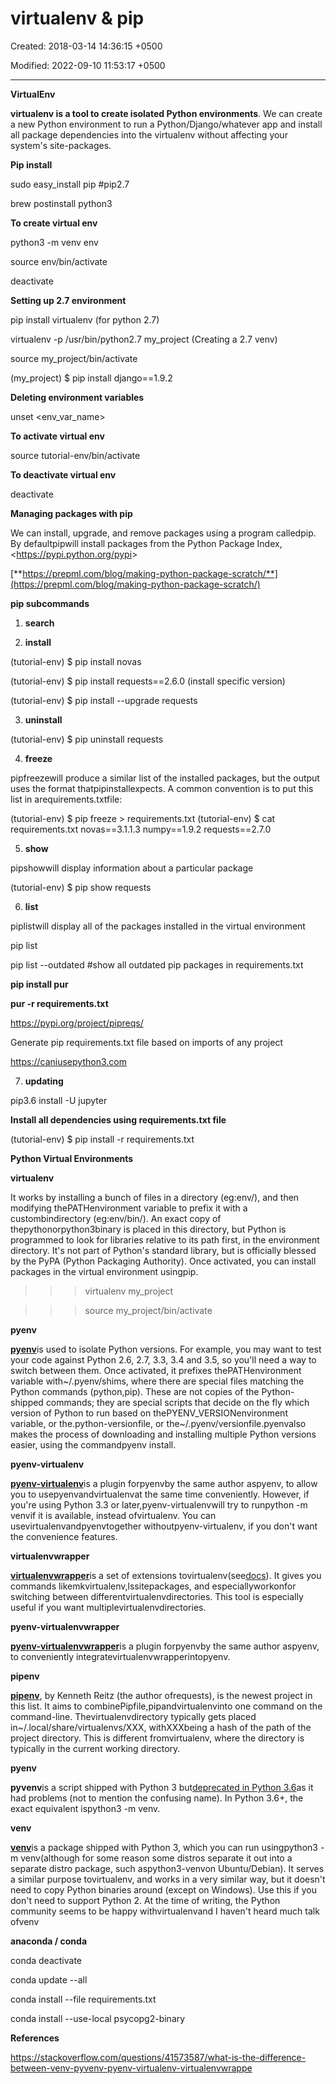 # virtualenv & pip

Created: 2018-03-14 14:36:15 +0500

Modified: 2022-09-10 11:53:17 +0500

---

**VirtualEnv**

**virtualenv is a tool to create isolated Python environments**. We can create a new Python environment to run a Python/Django/whatever app and install all package dependencies into the virtualenv without affecting your system's site-packages.



**Pip install**

sudo easy_install pip #pip2.7

brew postinstall python3



**To create virtual env**

python3 -m venv env

source env/bin/activate

deactivate



**Setting up 2.7 environment**

pip install virtualenv (for python 2.7)

virtualenv -p /usr/bin/python2.7 my_project (Creating a 2.7 venv)

source my_project/bin/activate

(my_project) $ pip install django==1.9.2



**Deleting environment variables**

unset <env_var_name>



**To activate virtual env**

source tutorial-env/bin/activate



**To deactivate virtual env**

deactivate



**Managing packages with pip**

We can install, upgrade, and remove packages using a program calledpip. By defaultpipwill install packages from the Python Package Index, <<https://pypi.python.org/pypi>>

[**https://prepml.com/blog/making-python-package-scratch/**](https://prepml.com/blog/making-python-package-scratch/)



**pip subcommands**

1.  **search**

2.  **install**

(tutorial-env) $ pip install novas

(tutorial-env) $ pip install requests==2.6.0 (install specific version)

(tutorial-env) $ pip install --upgrade requests

3.  **uninstall**

(tutorial-env) $ pip uninstall requests

4.  **freeze**

pipfreezewill produce a similar list of the installed packages, but the output uses the format thatpipinstallexpects. A common convention is to put this list in arequirements.txtfile:

(tutorial-env) $ pip freeze > requirements.txt
(tutorial-env) $ cat requirements.txt
novas==3.1.1.3
numpy==1.9.2
requests==2.7.0

5.  **show**

pipshowwill display information about a particular package

(tutorial-env) $ pip show requests

6.  **list**

piplistwill display all of the packages installed in the virtual environment

pip list

pip list --outdated #show all outdated pip packages in requirements.txt



**pip install pur**

**pur -r requirements.txt**



<https://pypi.org/project/pipreqs/>

Generate pip requirements.txt file based on imports of any project



<https://caniusepython3.com>

7.  **updating**

pip3.6 install -U jupyter

**Install all dependencies using requirements.txt file**

(tutorial-env) $ pip install -r requirements.txt





**Python Virtual Environments**

**virtualenv**

It works by installing a bunch of files in a directory (eg:env/), and then modifying thePATHenvironment variable to prefix it with a custombindirectory (eg:env/bin/). An exact copy of thepythonorpython3binary is placed in this directory, but Python is programmed to look for libraries relative to its path first, in the environment directory. It's not part of Python's standard library, but is officially blessed by the PyPA (Python Packaging Authority). Once activated, you can install packages in the virtual environment usingpip.

>>> virtualenv my_project

>>> source my_project/bin/activate



**pyenv**

[**pyenv**](https://github.com/yyuu/pyenv)is used to isolate Python versions. For example, you may want to test your code against Python 2.6, 2.7, 3.3, 3.4 and 3.5, so you'll need a way to switch between them. Once activated, it prefixes thePATHenvironment variable with~/.pyenv/shims, where there are special files matching the Python commands (python,pip). These are not copies of the Python-shipped commands; they are special scripts that decide on the fly which version of Python to run based on thePYENV_VERSIONenvironment variable, or the.python-versionfile, or the~/.pyenv/versionfile.pyenvalso makes the process of downloading and installing multiple Python versions easier, using the commandpyenv install.



**pyenv-virtualenv**

[**pyenv-virtualenv**](https://github.com/yyuu/pyenv-virtualenv)is a plugin forpyenvby the same author aspyenv, to allow you to usepyenvandvirtualenvat the same time conveniently. However, if you're using Python 3.3 or later,pyenv-virtualenvwill try to runpython -m venvif it is available, instead ofvirtualenv. You can usevirtualenvandpyenvtogether withoutpyenv-virtualenv, if you don't want the convenience features.



**virtualenvwrapper**

[**virtualenvwrapper**](https://pypi.python.org/pypi/virtualenvwrapper)is a set of extensions tovirtualenv(see[docs](http://virtualenvwrapper.readthedocs.io/en/latest/)). It gives you commands likemkvirtualenv,lssitepackages, and especiallyworkonfor switching between differentvirtualenvdirectories. This tool is especially useful if you want multiplevirtualenvdirectories.



**pyenv-virtualenvwrapper**

[**pyenv-virtualenvwrapper**](https://github.com/yyuu/pyenv-virtualenvwrapper)is a plugin forpyenvby the same author aspyenv, to conveniently integratevirtualenvwrapperintopyenv.



**pipenv**

[**pipenv**](https://pypi.python.org/pypi/pipenv), by Kenneth Reitz (the author ofrequests), is the newest project in this list. It aims to combinePipfile,pipandvirtualenvinto one command on the command-line. Thevirtualenvdirectory typically gets placed in~/.local/share/virtualenvs/XXX, withXXXbeing a hash of the path of the project directory. This is different fromvirtualenv, where the directory is typically in the current working directory.



**pyenv**

**pyvenv**is a script shipped with Python 3 but[deprecated in Python 3.6](https://docs.python.org/dev/whatsnew/3.6.html#id8)as it had problems (not to mention the confusing name). In Python 3.6+, the exact equivalent ispython3 -m venv.



**venv**

[**venv**](https://docs.python.org/3/library/venv.html)is a package shipped with Python 3, which you can run usingpython3 -m venv(although for some reason some distros separate it out into a separate distro package, such aspython3-venvon Ubuntu/Debian). It serves a similar purpose tovirtualenv, and works in a very similar way, but it doesn't need to copy Python binaries around (except on Windows). Use this if you don't need to support Python 2. At the time of writing, the Python community seems to be happy withvirtualenvand I haven't heard much talk ofvenv



**anaconda / conda**

conda deactivate



conda update --all

conda install --file requirements.txt

conda install --use-local psycopg2-binary



**References**

<https://stackoverflow.com/questions/41573587/what-is-the-difference-between-venv-pyvenv-pyenv-virtualenv-virtualenvwrappe>
